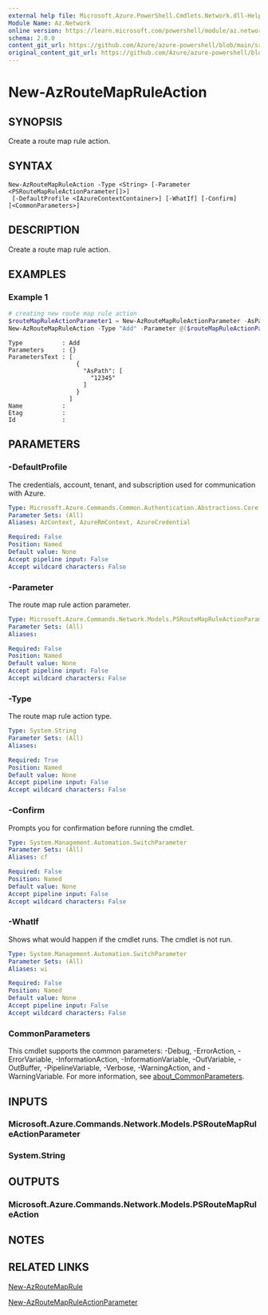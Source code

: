 ```yaml
---
external help file: Microsoft.Azure.PowerShell.Cmdlets.Network.dll-Help.xml
Module Name: Az.Network
online version: https://learn.microsoft.com/powershell/module/az.network/new-azroutemapruleaction
schema: 2.0.0
content_git_url: https://github.com/Azure/azure-powershell/blob/main/src/Network/Network/help/New-AzRouteMapRuleAction.md
original_content_git_url: https://github.com/Azure/azure-powershell/blob/main/src/Network/Network/help/New-AzRouteMapRuleAction.md
---
```


# New-AzRouteMapRuleAction

## SYNOPSIS
Create a route map rule action.

## SYNTAX

```
New-AzRouteMapRuleAction -Type <String> [-Parameter <PSRouteMapRuleActionParameter[]>]
 [-DefaultProfile <IAzureContextContainer>] [-WhatIf] [-Confirm] [<CommonParameters>]
```

## DESCRIPTION
Create a route map rule action.

## EXAMPLES

### Example 1

```powershell
# creating new route map rule action
$routeMapRuleActionParameter1 = New-AzRouteMapRuleActionParameter -AsPath @("12345")
New-AzRouteMapRuleAction -Type "Add" -Parameter @($routeMapRuleActionParameter1)
```

```output
Type           : Add
Parameters     : {}
ParametersText : [
                   {
                     "AsPath": [
                       "12345"
                     ]
                   }
                 ]
Name           :
Etag           :
Id             :
```

## PARAMETERS

### -DefaultProfile
The credentials, account, tenant, and subscription used for communication with Azure.

```yaml
Type: Microsoft.Azure.Commands.Common.Authentication.Abstractions.Core.IAzureContextContainer
Parameter Sets: (All)
Aliases: AzContext, AzureRmContext, AzureCredential

Required: False
Position: Named
Default value: None
Accept pipeline input: False
Accept wildcard characters: False
```

### -Parameter
The route map rule action parameter.

```yaml
Type: Microsoft.Azure.Commands.Network.Models.PSRouteMapRuleActionParameter[]
Parameter Sets: (All)
Aliases:

Required: False
Position: Named
Default value: None
Accept pipeline input: False
Accept wildcard characters: False
```

### -Type
The route map rule action type.

```yaml
Type: System.String
Parameter Sets: (All)
Aliases:

Required: True
Position: Named
Default value: None
Accept pipeline input: False
Accept wildcard characters: False
```

### -Confirm
Prompts you for confirmation before running the cmdlet.

```yaml
Type: System.Management.Automation.SwitchParameter
Parameter Sets: (All)
Aliases: cf

Required: False
Position: Named
Default value: None
Accept pipeline input: False
Accept wildcard characters: False
```

### -WhatIf
Shows what would happen if the cmdlet runs. The cmdlet is not run.

```yaml
Type: System.Management.Automation.SwitchParameter
Parameter Sets: (All)
Aliases: wi

Required: False
Position: Named
Default value: None
Accept pipeline input: False
Accept wildcard characters: False
```

### CommonParameters
This cmdlet supports the common parameters: -Debug, -ErrorAction, -ErrorVariable, -InformationAction, -InformationVariable, -OutVariable, -OutBuffer, -PipelineVariable, -Verbose, -WarningAction, and -WarningVariable. For more information, see [about_CommonParameters](http://go.microsoft.com/fwlink/?LinkID=113216).

## INPUTS

### Microsoft.Azure.Commands.Network.Models.PSRouteMapRuleActionParameter

### System.String

## OUTPUTS

### Microsoft.Azure.Commands.Network.Models.PSRouteMapRuleAction

## NOTES

## RELATED LINKS

[New-AzRouteMapRule](./New-AzRouteMapRule.md)

[New-AzRouteMapRuleActionParameter](./New-AzRouteMapRuleActionParameter.md)
